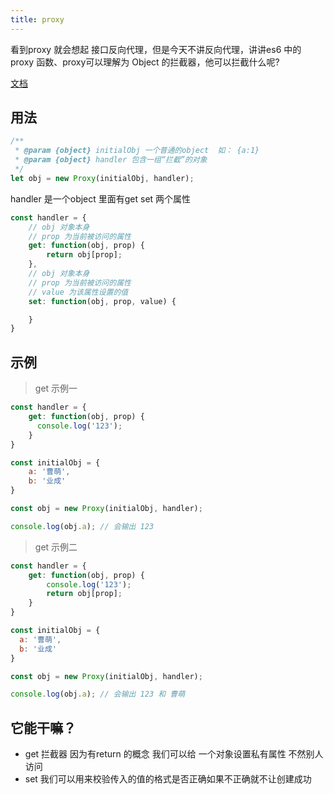 ```yaml
---
title: proxy
---
```


看到proxy 就会想起 接口反向代理，但是今天不讲反向代理，讲讲es6 中的 proxy 函数、proxy可以理解为 Object 的拦截器，他可以拦截什么呢?

[文档](https://developer.mozilla.org/zh-CN/docs/Web/JavaScript/Reference/Global_Objects/Proxy)

## 用法

```js
/**
 * @param {object} initialObj 一个普通的object  如： {a:1}
 * @param {object} handler 包含一组“拦截”的对象
 */ 
let obj = new Proxy(initialObj, handler);
```
handler 是一个object 里面有get set 两个属性

```js
const handler = {
    // obj 对象本身
    // prop 为当前被访问的属性
    get: function(obj, prop) {
        return obj[prop];
    },
    // obj 对象本身
    // prop 为当前被访问的属性
    // value 为该属性设置的值
    set: function(obj, prop, value) {

    }
}
```


## 示例

> get 示例一
```js
const handler = {
    get: function(obj, prop) {
      console.log('123');
    }
}

const initialObj = {
    a: '曹萌',
    b: '业成'
}

const obj = new Proxy(initialObj, handler);

console.log(obj.a); // 会输出 123
```

> get 示例二


```js
const handler = {
    get: function(obj, prop) {
        console.log('123');
        return obj[prop]; 
    }
}

const initialObj = {
  a: '曹萌',
  b: '业成'
}

const obj = new Proxy(initialObj, handler);

console.log(obj.a); // 会输出 123 和 曹萌
```


## 它能干嘛？

- get 拦截器 因为有return 的概念 我们可以给 一个对象设置私有属性 不然别人访问
- set 我们可以用来校验传入的值的格式是否正确如果不正确就不让创建成功